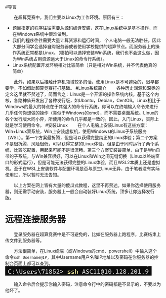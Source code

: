 #导言

&emsp;&emsp;在超算竞赛中，我们主要以Linux为工作环境。原因有三：
- 题目指定的程序往往需要从源码编译安装，这在Linux系统中是基本操作，而在Windows系统中很难做到。
- 我们的程序往往需要大量计算资源和运行时间， 个人电脑一般无法胜任。因此大部分同学会选择自购服务器或者使用学校提供的超算节点。而服务器上的操作系统正常都是Linux。（哪怕可以选择安装Win系统，我们也不会这么做，因为Win系统占用资源远大于Linux的命令行系统）。
- Linux系统配置开发环境相对比较简单（只是相对Win系统，并不代表他真的简单）

&emsp;&emsp;此外，如果以后接触计算机领域较多的话，使用Linux是不可避免的，迟早都要学，不如借助超算竞赛打打基础。
#Linux系统简介
&emsp;&emsp;各种历史渊源和深奥的定义这里就不赘述了，简而言之：Linux是一个开源的操作系统内核，基于这个内核，各路神仙开发出了各种发行版，如Ubantu，Debian，CentOS。Linux相比于Windows的最大的特点在于其强大的命令行系统，你可以在终端输入命令来进行几乎任何你想做的操作（类似于Windows的cmd），而不需要桌面系统。Linux的各个发行版大同小异，所使用的命令几乎都是一致的。因此，入门Linux，实际上就是学习使用命令。
#安装Linux
&emsp;&emsp;在个人电脑上安装Linux有这些方案：Win+Linux双系统，Win上安装虚拟机，使用Windows的Linux子系统服务（WSL）。第一个方案最折腾，但是可以获得完整纯正的Linux体验；第二个方案不是很折腾，风险很低，可以获得完整的Linux体验，但是由于同时运行了两个系统，比较吃配置，用起来可能不是很流畅。第三个方案安装最简单，由于是Win自带的子系统，与Win兼容很好，可以在Linux和Win之间无缝切换（Linux以终端窗口的形式运行），但是可能无法获得完整的Linux体验，而且WSL2本质上还是虚拟机。至于在WSL上安装软件与配置环境是否与原生Linux无异，由于笔者没有实际使用过，所以暂时无法告知。

&emsp;&emsp;以上方案在网上皆有大量的傻瓜式教程，这里不再赘述。如果你选择使用服务器，则无需手动安装，服务器上一般会自动装好Linux系统，顶多让你选择发行版。

# 远程连接服务器
&emsp;&emsp;登录服务器在超算竞赛中是不可避免的，比如在服务器上跑程序，比赛结束上传文件到服务器等。

&emsp;&emsp;方法很简单，在Linux终端（或Windows的cmd、powershell）中输入这个命令`ssh Username@IP`，其中Username用户名和IP地址以及密码在你服务器的控制台页面上都可以查到。
![example1](https://github.com/CSWU-Challenge/CSWU-Challenge.github.io/raw/84f3935531ab1a81e7b7e9576e736d01fc28b868/Achieve/imgs/ssh_example1.png#pic_center)

&emsp;&emsp;输入命令后会提示你输入密码，注意命令行中的密码都是不显示的，不要以为他坏了。
